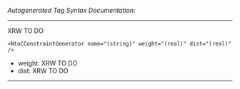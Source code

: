 _Autogenerated Tag Syntax Documentation:_

---
XRW TO DO

```
<NtoCConstraintGenerator name="(string)" weight="(real)" dist="(real)" />
```

-   weight: XRW TO DO
-   dist: XRW TO DO

---
